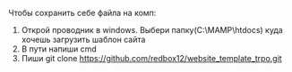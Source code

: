 Чтобы сохранить себе файла на комп:
1. Открой проводник в windows. Выбери папку(C:\MAMP\htdocs) куда хочешь загрузить шаблон сайта
2. В пути напиши cmd
3. Пиши git clone https://github.com/redbox12/website_template_trpo.git

